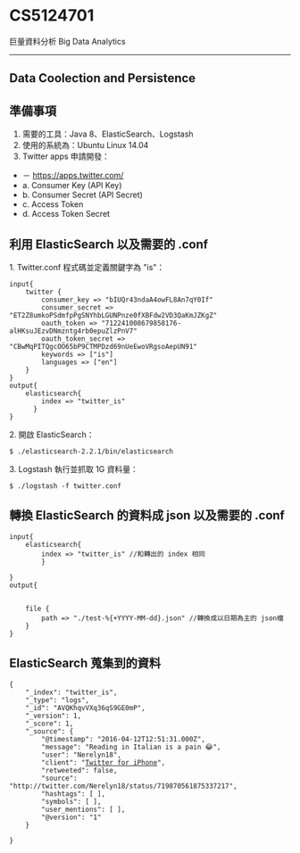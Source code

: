 # CS5124701
巨量資料分析 Big Data Analytics

---------------------------------------
## Data Coolection and Persistence

## 準備事項

1. 需要的工具：Java 8、ElasticSearch、Logstash
2. 使用的系統為：Ubuntu Linux 14.04
3. Twitter apps 申請開發：
  * － https://apps.twitter.com/
  * a. Consumer Key (API Key)
  * b. Consumer Secret (API Secret)
  * c. Access Token
  * d. Access Token Secret

## 利用 ElasticSearch 以及需要的 .conf 
<p>1. Twitter.conf 程式碼並定義關鍵字為 "is"：</p>

<pre><code>input{
	twitter {
	    consumer_key => "bIUQr43ndaA4owFL8An7qY0If"
	    consumer_secret => "ET2Z8umkoPSdmfpPgSNYhbLGUNPnze0fXBFdw2VD3QaKmJZKgZ"
	    oauth_token => "712241008679858176-alHKsuJEzvDNmzntg4rb0epuZlzPnV7"
	    oauth_token_secret => "CBwMqPITQgcOO65bP9CTMPDzd69nUeEwoVRgsoAepUN91"
	    keywords => ["is"] 
	    languages => ["en"]
	}
}
output{
	elasticsearch{
	    index => "twitter_is"
      }
}
</code></pre>

<p>2. 開啟 ElasticSearch：</p>

<pre><code>$ ./elasticsearch-2.2.1/bin/elasticsearch
</code></pre>

<p>3. Logstash 執行並抓取 1G 資料量：</p>

<pre><code>$ ./logstash -f twitter.conf
</code></pre>

## 轉換 ElasticSearch 的資料成 json 以及需要的 .conf 

<pre><code>input{
	elasticsearch{
	    index => "twitter_is" //和轉出的 index 相同
      	}	

}
output{

	
	file {
	    path => "./test-%{+YYYY-MM-dd}.json" //轉換成以日期為主的 json檔
	}
}
</code></pre>

## ElasticSearch 蒐集到的資料

<pre><code>{
    "_index": "twitter_is",
    "_type": "logs",
    "_id": "AVQKhqvVXq36qS9GE0mP",
    "_version": 1,
    "_score": 1,
    "_source": {
        "@timestamp": "2016-04-12T12:51:31.000Z",
        "message": "Reading in Italian is a pain 😂",
        "user": "Nerelyn18",
        "client": "<a href="http://twitter.com/download/iphone" rel="nofollow">Twitter for iPhone</a>",
        "retweeted": false,
        "source": "http://twitter.com/Nerelyn18/status/719870561875337217",
        "hashtags": [ ],
        "symbols": [ ],
        "user_mentions": [ ],
        "@version": "1"
    }

}
</code></pre>
